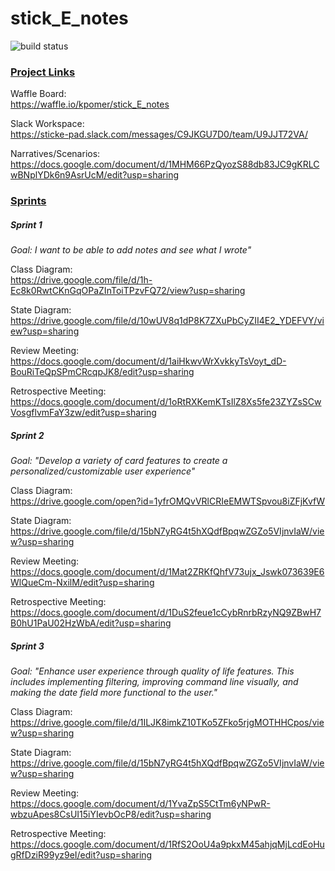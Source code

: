 # stick_E_notes

![build status](https://circleci.com/gh/kpomer/stick_E_notes.png?circle-token=circle-token "Master Build Status")

<h3><b><u>Project Links</u></b></h3>

Waffle Board:  
https://waffle.io/kpomer/stick_E_notes

Slack Workspace:  
https://sticke-pad.slack.com/messages/C9JKGU7D0/team/U9JJT72VA/

Narratives/Scenarios:  
https://docs.google.com/document/d/1MHM66PzQyozS88db83JC9gKRLCwBNplYDk6n9AsrUcM/edit?usp=sharing


<h3><b><u>Sprints</u></b></h3>
<h5><b>Sprint 1</b></h5>

<i>Goal: I want to be able to add notes and see what I wrote"</i>

<break>

Class Diagram:   
https://drive.google.com/file/d/1h-Ec8k0RwtCKnGqOPaZInToiTPzvFQ72/view?usp=sharing

State Diagram:  
https://drive.google.com/file/d/10wUV8q1dP8K7ZXuPbCyZII4E2_YDEFVY/view?usp=sharing

Review Meeting:  
https://docs.google.com/document/d/1aiHkwvWrXvkkyTsVoyt_dD-BouRiTeQpSPmCRcqpJK8/edit?usp=sharing

Retrospective Meeting:  
https://docs.google.com/document/d/1oRtRXKemKTsIlZ8Xs5fe23ZYZsSCwVosgflvmFaY3zw/edit?usp=sharing

<h5><b>Sprint 2</b></h5>

<i>Goal: "Develop a variety of card features to create a personalized/customizable user experience"</i>

Class Diagram:  
https://drive.google.com/open?id=1yfrOMQvVRlCRIeEMWTSpvou8iZFjKvfW

State Diagram:  
https://drive.google.com/file/d/15bN7yRG4t5hXQdfBpqwZGZo5VIjnvIaW/view?usp=sharing

Review Meeting:  
https://docs.google.com/document/d/1Mat2ZRKfQhfV73ujx_Jswk073639E6WlQueCm-NxilM/edit?usp=sharing

Retrospective Meeting:  
https://docs.google.com/document/d/1DuS2feue1cCybRnrbRzyNQ9ZBwH7B0hU1PaU02HzWbA/edit?usp=sharing

<h5><b>Sprint 3</b></h5>

<i>Goal: "Enhance user experience through quality of life features.  This includes implementing filtering, improving command line visually, and making the date field more functional to the user."</i>

Class Diagram:  
https://drive.google.com/file/d/1ILJK8imkZ10TKo5ZFko5rjgMOTHHCpos/view?usp=sharing

State Diagram:  
https://drive.google.com/file/d/15bN7yRG4t5hXQdfBpqwZGZo5VIjnvIaW/view?usp=sharing
 
Review Meeting:  
https://docs.google.com/document/d/1YvaZpS5CtTm6yNPwR-wbzuApes8CsUI15iYIevbOcP8/edit?usp=sharing

Retrospective Meeting:  
https://docs.google.com/document/d/1RfS2OoU4a9pkxM45ahjqMjLcdEoHugRfDziR99yz9eI/edit?usp=sharing